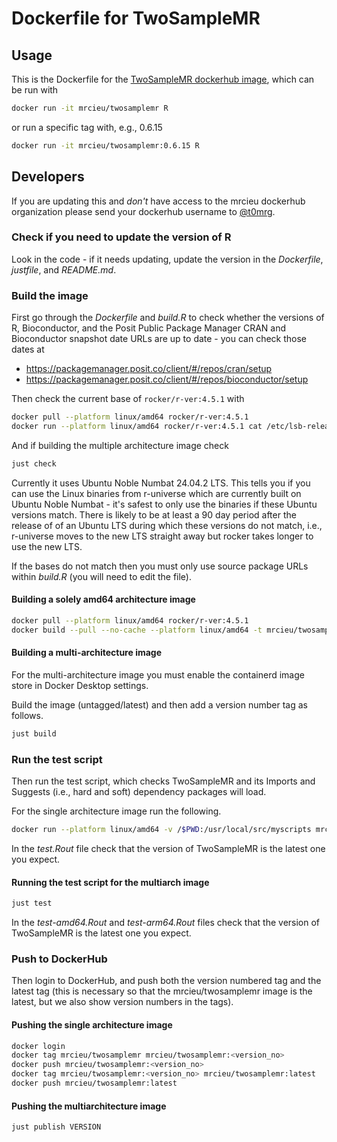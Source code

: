# Dockerfile for TwoSampleMR

## Usage

This is the Dockerfile for the [TwoSampleMR dockerhub image](https://hub.docker.com/r/mrcieu/twosamplemr), which can be run with

```bash
docker run -it mrcieu/twosamplemr R
```

or run a specific tag with, e.g., 0.6.15

```bash
docker run -it mrcieu/twosamplemr:0.6.15 R
```

## Developers

If you are updating this and _don't_ have access to the mrcieu dockerhub organization please send your dockerhub username to [@t0mrg](https://github.com/t0mrg).

### Check if you need to update the version of R

Look in the code - if it needs updating, update the version in the _Dockerfile_, _justfile_, and _README.md_.

### Build the image

First go through the _Dockerfile_ and _build.R_ to check whether the versions of R, Bioconductor, and the Posit Public Package Manager CRAN and Bioconductor snapshot date URLs are up to date - you can check those dates at

* <https://packagemanager.posit.co/client/#/repos/cran/setup>
* <https://packagemanager.posit.co/client/#/repos/bioconductor/setup>

Then check the current base of `rocker/r-ver:4.5.1` with

```bash
docker pull --platform linux/amd64 rocker/r-ver:4.5.1
docker run --platform linux/amd64 rocker/r-ver:4.5.1 cat /etc/lsb-release
```

And if building the multiple architecture image check

```bash
just check
```

Currently it uses Ubuntu Noble Numbat 24.04.2 LTS. This tells you if you can use the Linux binaries from r-universe which are currently built on Ubuntu Noble Numbat - it's safest to only use the binaries if these Ubuntu versions match. There is likely to be at least a 90 day period after the release of of an Ubuntu LTS during which these versions do not match, i.e., r-universe moves to the new LTS straight away but rocker takes longer to use the new LTS.

If the bases do not match then you must only use source package URLs within _build.R_ (you will need to edit the file).

#### Building a solely amd64 architecture image

```bash
docker pull --platform linux/amd64 rocker/r-ver:4.5.1
docker build --pull --no-cache --platform linux/amd64 -t mrcieu/twosamplemr .
```

#### Building a multi-architecture image

For the multi-architecture image you must enable the containerd image store in Docker Desktop settings.

Build the image (untagged/latest) and then add a version number tag as follows.

```bash
just build
```

### Run the test script

Then run the test script, which checks TwoSampleMR and its Imports and Suggests (i.e., hard and soft) dependency packages will load.

For the single architecture image run the following.

```bash
docker run --platform linux/amd64 -v /$PWD:/usr/local/src/myscripts mrcieu/twosamplemr:latest /bin/bash -c "R CMD BATCH test.R test-amd64.Rout"
```

In the *test.Rout* file check that the version of TwoSampleMR is the latest one you expect.

#### Running the test script for the multiarch image

```bash
just test
```

In the *test-amd64.Rout* and *test-arm64.Rout* files check that the version of TwoSampleMR is the latest one you expect.

### Push to DockerHub

Then login to DockerHub, and push both the version numbered tag and the latest tag (this is necessary so that the mrcieu/twosamplemr image is the latest, but we also show version numbers in the tags).

#### Pushing the single architecture image

```bash
docker login
docker tag mrcieu/twosamplemr mrcieu/twosamplemr:<version_no>
docker push mrcieu/twosamplemr:<version_no>
docker tag mrcieu/twosamplemr:<version_no> mrcieu/twosamplemr:latest
docker push mrcieu/twosamplemr:latest
```

#### Pushing the multiarchitecture image

```bash
just publish VERSION
```

